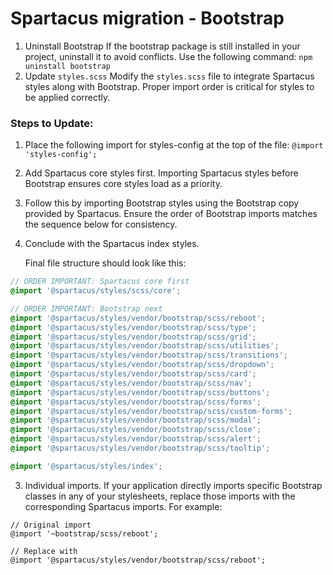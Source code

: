# Spartacus migration - Bootstrap

1. Uninstall Bootstrap
   If the bootstrap package is still installed in your project, uninstall it to avoid conflicts. Use
   the following command:
   ```npm uninstall bootstrap```
2. Update `styles.scss`
   Modify the `styles.scss` file to integrate Spartacus styles along with Bootstrap. Proper import order is critical for
   styles to be applied correctly.
### Steps to Update:
1. Place the following import for styles-config at the top of the file:
       ```@import 'styles-config';```
2. Add Spartacus core styles first. Importing Spartacus styles before Bootstrap ensures core styles load as a
   priority.
3. Follow this by importing Bootstrap styles using the Bootstrap copy provided by Spartacus. Ensure the order of
   Bootstrap imports matches the sequence below for consistency.
4. Conclude with the Spartacus index styles.


   Final file structure should look like this:

```styles.scss
// ORDER IMPORTANT: Spartacus core first
@import '@spartacus/styles/scss/core';

// ORDER IMPORTANT: Bootstrap next
@import '@spartacus/styles/vendor/bootstrap/scss/reboot';
@import '@spartacus/styles/vendor/bootstrap/scss/type';
@import '@spartacus/styles/vendor/bootstrap/scss/grid';
@import '@spartacus/styles/vendor/bootstrap/scss/utilities';
@import '@spartacus/styles/vendor/bootstrap/scss/transitions';
@import '@spartacus/styles/vendor/bootstrap/scss/dropdown';
@import '@spartacus/styles/vendor/bootstrap/scss/card';
@import '@spartacus/styles/vendor/bootstrap/scss/nav';
@import '@spartacus/styles/vendor/bootstrap/scss/buttons';
@import '@spartacus/styles/vendor/bootstrap/scss/forms';
@import '@spartacus/styles/vendor/bootstrap/scss/custom-forms';
@import '@spartacus/styles/vendor/bootstrap/scss/modal';
@import '@spartacus/styles/vendor/bootstrap/scss/close';
@import '@spartacus/styles/vendor/bootstrap/scss/alert';
@import '@spartacus/styles/vendor/bootstrap/scss/tooltip';

@import '@spartacus/styles/index';
```
3. Individual imports.
   If your application directly imports specific Bootstrap classes in any of your stylesheets, replace those imports with the corresponding Spartacus imports. For example:
```
// Original import
@import '~bootstrap/scss/reboot';

// Replace with
@import '@spartacus/styles/vendor/bootstrap/scss/reboot';
```
